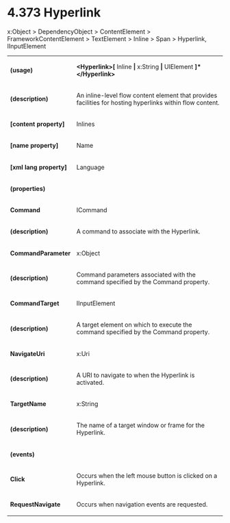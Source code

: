 <html dir="LTR" xmlns:mshelp="http://msdn.microsoft.com/mshelp" xmlns:ddue="http://ddue.schemas.microsoft.com/authoring/2003/5" xmlns:xlink="http://www.w3.org/1999/xlink" xmlns:tool="http://www.microsoft.com/tooltip"><body><input type="hidden" id="userDataCache" class="userDataStyle"><input type="hidden" id="hiddenScrollOffset"><img id="dropDownImage" style="display:none; height:0; width:0;" src="../local/drpdown.gif"><img id="dropDownHoverImage" style="display:none; height:0; width:0;" src="../local/drpdown_orange.gif"><img id="collapseImage" style="display:none; height:0; width:0;" src="../local/collapse.gif"><img id="expandImage" style="display:none; height:0; width:0;" src="../local/exp.gif"><img id="collapseAllImage" style="display:none; height:0; width:0;" src="../local/collall.gif"><img id="expandAllImage" style="display:none; height:0; width:0;" src="../local/expall.gif"><img id="copyImage" style="display:none; height:0; width:0;" src="../local/copycode.gif"><img id="copyHoverImage" style="display:none; height:0; width:0;" src="../local/copycodeHighlight.gif"><div id="header"><h1 class="heading">4.373 Hyperlink</h1></div><div id="mainSection"><div id="mainBody"><div id="allHistory" class="saveHistory" onsave="saveAll()" onload="loadAll()"></div>




<p xmlns:wsd="http://wsdev.schemas.microsoft.com/authoring/2008/2" xmlns:msxsl="urn:schemas-microsoft-com:xslt" xmlns:script="urn:script" xmlns:build="urn:build">
<div id="sectionSection0" class="section" name="collapseableSection"><content xmlns="http://ddue.schemas.microsoft.com/authoring/2003/5" xmlns:wsd="http://wsdev.schemas.microsoft.com/authoring/2008/2" xmlns:msxsl="urn:schemas-microsoft-com:xslt" xmlns:script="urn:script" xmlns:build="urn:build">
				</content></div><div id="sectionSection1" class="section" name="collapseableSection"><content xmlns="http://ddue.schemas.microsoft.com/authoring/2003/5" xmlns:wsd="http://wsdev.schemas.microsoft.com/authoring/2008/2" xmlns:msxsl="urn:schemas-microsoft-com:xslt" xmlns:script="urn:script" xmlns:build="urn:build">
					<p xmlns="">
						<mshelp:link keywords="7badce03-ceb8-4865-86e1-32354d3d3a43" tabindex="0">x:Object</mshelp:link> &gt; <mshelp:link keywords="1ace14c9-325e-437c-b16d-27614f062f42" tabindex="0">DependencyObject</mshelp:link> &gt; <mshelp:link keywords="528cd481-9fb2-4187-a0af-099f6217e98a" tabindex="0">ContentElement</mshelp:link> &gt; <mshelp:link keywords="1ccb2f40-5b5c-44c2-850d-38e2f1a657bc" tabindex="0">FrameworkContentElement</mshelp:link> &gt; <mshelp:link keywords="f8f523f1-84e6-4687-9be0-487f05479f32" tabindex="0">TextElement</mshelp:link> &gt; <mshelp:link keywords="25695a67-6bb7-4730-8d67-9ebaa2ef913c" tabindex="0">Inline</mshelp:link> &gt; <mshelp:link keywords="a501a2f3-e061-4b6f-8bdc-186aa89dbbad" tabindex="0">Span</mshelp:link> &gt; Hyperlink, <mshelp:link keywords="6424ffc8-2703-41c5-9002-c08546d70f56" tabindex="0">IInputElement</mshelp:link></p>
					<p xmlns=""><b></b></p><table class="ProtocolAuthoredTable" xmlns=""><tr>
								<td>
									<p>
										<b>(usage)</b>
									</p>
								</td>
								<td>
									<p>
										<b>&lt;Hyperlink&gt;[</b>
										<mshelp:link keywords="25695a67-6bb7-4730-8d67-9ebaa2ef913c" tabindex="0">Inline</mshelp:link>
										<b>|</b>
										<mshelp:link keywords="67edea77-c567-471a-a9f7-a27c3f49a322" tabindex="0">x:String</mshelp:link>
										<b>|</b>
										<mshelp:link keywords="43d104cf-7f2b-48dc-aff1-a1e4be0fa4f8" tabindex="0">UIElement</mshelp:link>
										<b>]*&lt;/Hyperlink&gt;</b>
									</p>
								</td>
							</tr><tr>
							<td>
								<p>
									<b>(description)</b>
								</p>
							</td>
							<td>
								<p>An inline-level flow content element that provides facilities for hosting hyperlinks within flow content.</p>
							</td>
						</tr><tr>
							<td>
								<p>
									<b>[content property]</b>
								</p>
							</td>
							<td>
								<p>Inlines</p>
							</td>
						</tr><tr>
							<td>
								<p>
									<b>[name property]</b>
								</p>
							</td>
							<td>
								<p>Name</p>
							</td>
						</tr><tr>
							<td>
								<p>
									<b>[xml lang property]</b>
								</p>
							</td>
							<td>
								<p>Language</p>
							</td>
						</tr><tr>
							<td>
								<p>
									<b>(properties)</b>
								</p>
							</td>
							<td>
							</td>
						</tr><tr>
							<td>
								<p>
									<b>Command</b>
								</p>
							</td>
							<td>
								<p>
									<mshelp:link keywords="15ef9aee-486d-4ac5-8699-a6923c4169d5" tabindex="0">ICommand</mshelp:link>
								</p>
							</td>
						</tr><tr>
							<td>
								<p>
									<b>(description)</b>
								</p>
							</td>
							<td>
								<p>A command to associate with the Hyperlink.</p>
							</td>
						</tr><tr>
							<td>
								<p>
									<b>CommandParameter</b>
								</p>
							</td>
							<td>
								<p>
									<mshelp:link keywords="7badce03-ceb8-4865-86e1-32354d3d3a43" tabindex="0">x:Object</mshelp:link>
								</p>
							</td>
						</tr><tr>
							<td>
								<p>
									<b>(description)</b>
								</p>
							</td>
							<td>
								<p>Command parameters associated with the command specified by the Command property.</p>
							</td>
						</tr><tr>
							<td>
								<p>
									<b>CommandTarget</b>
								</p>
							</td>
							<td>
								<p>
									<mshelp:link keywords="6424ffc8-2703-41c5-9002-c08546d70f56" tabindex="0">IInputElement</mshelp:link>
								</p>
							</td>
						</tr><tr>
							<td>
								<p>
									<b>(description)</b>
								</p>
							</td>
							<td>
								<p>A target element on which to execute the command specified by the Command property.</p>
							</td>
						</tr><tr>
							<td>
								<p>
									<b>NavigateUri</b>
								</p>
							</td>
							<td>
								<p>
									<mshelp:link keywords="df7e2972-94c6-48ae-8e3d-32f006f2d82b" tabindex="0">x:Uri</mshelp:link>
								</p>
							</td>
						</tr><tr>
							<td>
								<p>
									<b>(description)</b>
								</p>
							</td>
							<td>
								<p>A URI to navigate to when the Hyperlink is activated.</p>
							</td>
						</tr><tr>
							<td>
								<p>
									<b>TargetName</b>
								</p>
							</td>
							<td>
								<p>
									<mshelp:link keywords="67edea77-c567-471a-a9f7-a27c3f49a322" tabindex="0">x:String</mshelp:link>
								</p>
							</td>
						</tr><tr>
							<td>
								<p>
									<b>(description)</b>
								</p>
							</td>
							<td>
								<p>The name of a target window or frame for the Hyperlink.</p>
							</td>
						</tr><tr>
							<td>
								<p>
									<b>(events)</b>
								</p>
							</td>
							<td>
							</td>
						</tr><tr>
							<td>
								<p>
									<b>Click</b>
								</p>
							</td>
							<td>
								<p>Occurs when the left mouse button is clicked on a Hyperlink.</p>
							</td>
						</tr><tr>
							<td>
								<p>
									<b>RequestNavigate</b>
								</p>
							</td>
							<td>
								<p>Occurs when navigation events are requested.</p>
							</td>
						</tr></table>
				</content></div><!--[if gte IE 5]>
			<tool:tip element="languageFilterToolTip" avoidmouse="false"/>
		<![endif]--></div><a name="feedback"></a><span></span></div></body></html>